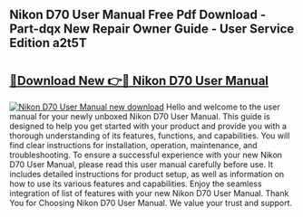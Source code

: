 ## Nikon D70 User Manual Free Pdf Download - Part-dqx New Repair Owner Guide - User Service Edition a2t5T

# <h2><a href="http://bc98546.oget.top/?id=Nikon+D70+User+Manual">🔗Download New 👉🔴 Nikon D70 User Manual</a></h2>

[![Nikon D70 User Manual new download](https://i.imgur.com/5g1atiW.png)](http://bc98546.oget.top/?id=Nikon+D70+User+Manual)
Hello and welcome to the user manual for your newly unboxed Nikon D70 User Manual. This guide is designed to help you get started with your product and provide you with a thorough understanding of its features, functions, and capabilities. You will find clear instructions for installation, operation, maintenance, and troubleshooting. To ensure a successful experience with your new Nikon D70 User Manual, please read this user manual carefully before use. It includes detailed instructions for product setup, as well as information on how to use its various features and capabilities. Enjoy the seamless integration of list of features with your new Nikon D70 User Manual. Thank You for Choosing Nikon D70 User Manual. We value your trust and support.
